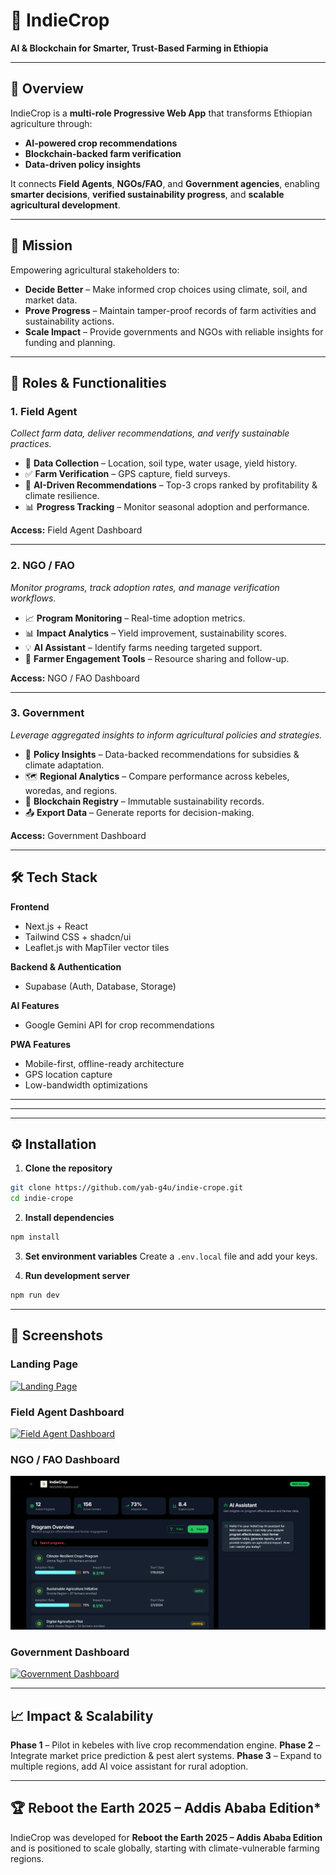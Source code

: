 # 🌱 IndieCrop  
**AI & Blockchain for Smarter, Trust-Based Farming in Ethiopia**  

---

## 📖 Overview  
IndieCrop is a **multi-role Progressive Web App** that transforms Ethiopian agriculture through:  
- **AI-powered crop recommendations**  
- **Blockchain-backed farm verification**  
- **Data-driven policy insights**  

It connects **Field Agents**, **NGOs/FAO**, and **Government agencies**, enabling **smarter decisions**, **verified sustainability progress**, and **scalable agricultural development**.  

---

## 🎯 Mission  
Empowering agricultural stakeholders to:  
- **Decide Better** – Make informed crop choices using climate, soil, and market data.  
- **Prove Progress** – Maintain tamper-proof records of farm activities and sustainability actions.  
- **Scale Impact** – Provide governments and NGOs with reliable insights for funding and planning.  

---

## 👥 Roles & Functionalities  

### **1. Field Agent**  
*Collect farm data, deliver recommendations, and verify sustainable practices.*  
- 📍 **Data Collection** – Location, soil type, water usage, yield history.  
- ✅ **Farm Verification** – GPS capture, field surveys.  
- 🤖 **AI-Driven Recommendations** – Top-3 crops ranked by profitability & climate resilience.  
- 📊 **Progress Tracking** – Monitor seasonal adoption and performance.  

**Access:** Field Agent Dashboard  

---

### **2. NGO / FAO**  
*Monitor programs, track adoption rates, and manage verification workflows.*  
- 📈 **Program Monitoring** – Real-time adoption metrics.  
- 📊 **Impact Analytics** – Yield improvement, sustainability scores.  
- 💡 **AI Assistant** – Identify farms needing targeted support.  
- 🤝 **Farmer Engagement Tools** – Resource sharing and follow-up.  

**Access:** NGO / FAO Dashboard  

---

### **3. Government**  
*Leverage aggregated insights to inform agricultural policies and strategies.*  
- 📜 **Policy Insights** – Data-backed recommendations for subsidies & climate adaptation.  
- 🗺 **Regional Analytics** – Compare performance across kebeles, woredas, and regions.  
- 🔗 **Blockchain Registry** – Immutable sustainability records.  
- 📤 **Export Data** – Generate reports for decision-making.  

**Access:** Government Dashboard  

---

## 🛠️ Tech Stack  

**Frontend**  
- Next.js + React  
- Tailwind CSS + shadcn/ui  
- Leaflet.js with MapTiler vector tiles  

**Backend & Authentication**  
- Supabase (Auth, Database, Storage)  

**AI Features**  
- Google Gemini API for crop recommendations  

**PWA Features**  
- Mobile-first, offline-ready architecture  
- GPS location capture  
- Low-bandwidth optimizations  

---



---


---

## ⚙️ Installation

1. **Clone the repository**

```bash
git clone https://github.com/yab-g4u/indie-crope.git
cd indie-crope
```

2. **Install dependencies**

```bash
npm install
```

3. **Set environment variables**
   Create a `.env.local` file and add your keys.

4. **Run development server**

```bash
npm run dev
```


---

## 📸 Screenshots

### **Landing Page**

[![Landing Page](public/screenshots/landing.png)](public/screenshots/home.png)

### **Field Agent Dashboard**

[![Field Agent Dashboard](public/screenshots/field-agent.png)](public/screenshots/map.png)

### **NGO / FAO Dashboard**

[![NGO Dashboard](public/screenshots/ngo.png)](public/screenshots/NGO.png)

### **Government Dashboard**

[![Government Dashboard](public/screenshots/gov.png)](public/screenshots/government.png)

---

## 📈 Impact & Scalability

**Phase 1** – Pilot in kebeles with live crop recommendation engine.
**Phase 2** – Integrate market price prediction & pest alert systems.
**Phase 3** – Expand to multiple regions, add AI voice assistant for rural adoption.

---

## 🏆 Reboot the Earth 2025 – Addis Ababa Edition*

IndieCrop was developed for **Reboot the Earth 2025 – Addis Ababa Edition** and is positioned to scale globally, starting with climate-vulnerable farming regions.





